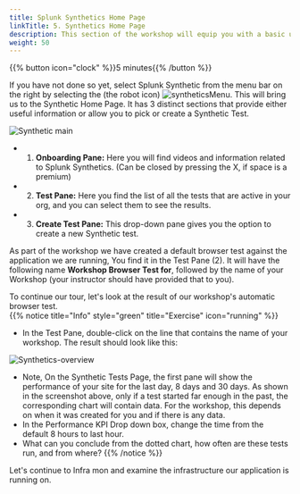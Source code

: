 ```yaml
---
title: Splunk Synthetics Home Page
linkTitle: 5. Synthetics Home Page
description: This section of the workshop will equip you with a basic understanding of the Synthetics UI
weight: 50
---
```


{{% button icon="clock" %}}5 minutes{{% /button %}}

If you have not done so yet, select Splunk Synthetic from the menu bar on the right by selecting the (the robot icon) ![syntheticsMenu](../../images/synthetics-icon.png?classes=inline&height=25px). This will bring us to the Synthetic Home Page. It has 3 distinct sections that provide either useful information or allow you to pick or create a Synthetic Test.

![Synthetic main](../../8-synthetics/images/synthetics-main.png?width=40vw)

* 1. **Onboarding Pane:** Here you will find videos and information related to Splunk Synthetics. (Can be closed by pressing the X, if space is a premium)
* 2. **Test Pane:** Here you find the list of all the tests that are active in your org, and you can select them to see the results.
* 3. **Create Test Pane:** This drop-down pane gives you the option to create a new Synthetic test.

As part of the workshop we have created a default browser test against the application we are running, You find it in the Test Pane (2). It will have the following name **Workshop Browser Test for**, followed by the name of your Workshop (your instructor should have provided that to you).

To continue our tour, let's look at the result of our workshop's automatic browser test.  
{{% notice title="Info" style="green" title="Exercise" icon="running" %}}

* In the Test Pane, double-click on the line that contains the name of your workshop. The result should look like this:

![Synthetics-overview](../../8-synthetics/images/synthetics-test-overview.png?width=40vw)

* Note, On the Synthetic Tests Page, the first pane will show the performance of your site for the last day, 8 days and 30 days. As shown in the screenshot above, only if a test started far enough in the past, the corresponding chart will contain data. For the workshop, this depends on when it was created for you and if there is any data.
* In the Performance KPI Drop down box, change the time from the default 8 hours to last hour.  
* What can you conclude from the dotted chart, how often are these tests run, and from where?
{{% /notice %}}

Let's continue to Infra mon and examine the infrastructure our application is running on.
